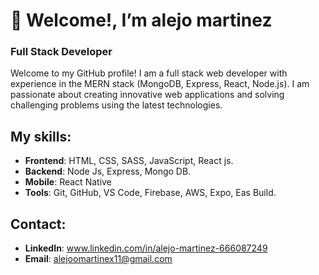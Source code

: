 # 👋 Welcome!, I’m alejo martinez

### Full Stack Developer

Welcome to my GitHub profile! I am a full stack web developer with experience in the MERN stack (MongoDB, Express, React, Node.js). I am passionate about creating innovative web applications and solving challenging problems using the latest technologies.

##  My skills:
- **Frontend**: HTML, CSS, SASS, JavaScript, React js.
- **Backend**: Node Js, Express, Mongo DB.
- **Mobile**: React Native
- **Tools**: Git, GitHub, VS Code, Firebase, AWS, Expo, Eas Build.

## Contact: 
- **LinkedIn**: www.linkedin.com/in/alejo-martinez-666087249
- **Email**: alejoomartinex11@gmail.com

<!---
alejo-martinez/alejo-martinez is a ✨ special ✨ repository because its `README.md` (this file) appears on your GitHub profile.
You can click the Preview link to take a look at your changes.
--->
